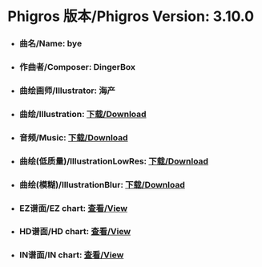 
# Phigros 版本/Phigros Version:  3.10.0

- ### __曲名/Name:  bye__

- ### __作曲者/Composer:  DingerBox__

- ### __曲绘画师/Illustrator:  海产__

- ### __曲绘/Illustration:  [下载/Download](https://github.com/Po6647A/WebAssests/releases/download/3.10.0/1059.png)__

- ### __音频/Music:  [下载/Download](https://github.com/Po6647A/WebAssests/releases/download/3.10.0/1872.ogg)__

- ### __曲绘(低质量)/IllustrationLowRes:  [下载/Download](https://github.com/Po6647A/WebAssests/releases/download/3.10.0/1551.png)__

- ### __曲绘(模糊)/IllustrationBlur:  [下载/Download](https://github.com/Po6647A/WebAssests/releases/download/3.10.0/0)__


- ### __EZ谱面/EZ chart:  [查看/View](./EZ.json/index.html)__

- ### __HD谱面/HD chart:  [查看/View](./HD.json/index.html)__

- ### __IN谱面/IN chart:  [查看/View](./IN.json/index.html)__
